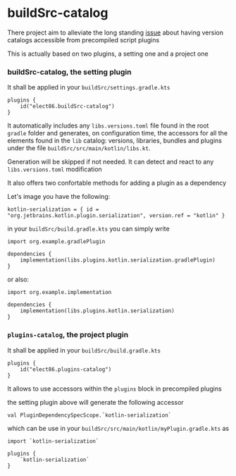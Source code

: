 # buildSrc-catalog

There project aim to alleviate the long standing [issue](https://github.com/gradle/gradle/issues/15383) about having version catalogs accessible from precompiled script plugins

This is actually based on two plugins, a setting one and a project one

### buildSrc-catalog, the setting plugin

It shall be applied in your `buildSrc/settings.gradle.kts`

```
plugins {
    id("elect86.buildSrc-catalog")
}
```

It automatically includes any `libs.versions.toml` file found in the root `gradle` folder and generates, on configuration time, the accessors for all the elements found in the `lib` catalog: versions, libraries, bundles and plugins under the file `buildSrc/src/main/kotlin/libs.kt`. 

Generation will be skipped if not needed. It can detect and react to any `libs.versions.toml` modification

It also offers two confortable methods for adding a plugin as a dependency

Let's image you have the following:
  
`kotlin-serialization = { id = "org.jetbrains.kotlin.plugin.serialization", version.ref = "kotlin" }`

in your `buildSrc/build.gradle.kts` you can simply write

```
import org.example.gradlePlugin

dependencies {
    implementation(libs.plugins.kotlin.serialization.gradlePlugin)
}
```

or also:

```
import org.example.implementation

dependencies {
    implementation(libs.plugins.kotlin.serialization)
}
```

### `plugins-catalog`, the project plugin


It shall be applied in your `buildSrc/build.gradle.kts`
```
plugins {
    id("elect86.plugins-catalog")
}
```

It allows to use accessors within the `plugins` block in precompiled plugins

the setting plugin above will generate the following accessor

```val PluginDependencySpecScope.`kotlin-serialization` ```
    
which can be use in your `buildSrc/src/main/kotlin/myPlugin.gradle.kts` as 

```
import `kotlin-serialization`

plugins {
    `kotlin-serialization`
}

```
